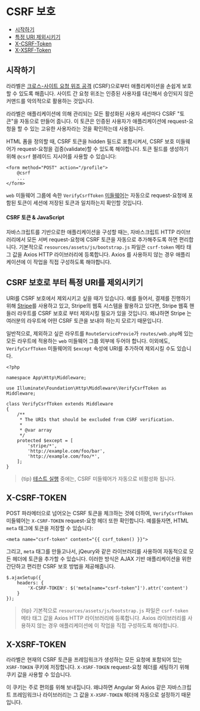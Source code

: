 # CSRF 보호

- [시작하기](#csrf-introduction)
- [특정 URI 제외시키기](#csrf-excluding-uris)
- [X-CSRF-Token](#csrf-x-csrf-token)
- [X-XSRF-Token](#csrf-x-xsrf-token)

<a name="csrf-introduction"></a>
## 시작하기

라라벨은 [크로스-사이트 요청 위조 공격](https://en.wikipedia.org/wiki/Cross-site_request_forgery) (CSRF)으로부터 애플리케이션을 손쉽게 보호할 수 있도록 해줍니다. 사이트 간 요청 위조는 인증된 사용자를 대신해서 승인되지 않은 커맨드를 악의적으로 활용하는 것입니다.

라라벨은 애플리케이션에 의해 관리되는 모든 활성화된 사용자 세션마다 CSRF "토큰"을 자동으로 만들어 줍니다. 이 토큰은 인증된 사용자가 애플리케이션에 request-요청을 할 수 있는 고유한 사용자라는 것을 확인하는데 사용됩니다.

HTML 폼을 정의할 때, CSRF 토큰을 hidden 필드로 포함시켜서, CSRF 보호 미들웨어가 request-요청을 검증(validate)할 수 있도록 해야합니다. 토큰 필드를 생성하기 위해 `@csrf` 블레이드 지시어를 사용할 수 있습니다:

    <form method="POST" action="/profile">
        @csrf
        ...
    </form>

`web` 미들웨어 그룹에 속한 `VerifyCsrfToken` [미들웨어](/docs/{{version}}/middleware)는 자동으로 request-요청에 포함된 토큰이 세션에 저장된 토큰과 일치하는지 확인할 것입니다.

#### CSRF 토큰 & JavaScript

자바스크립트를 기반으로한 애플리케이션을 구성할 때는, 자바스크립트 HTTP 라이브러리에서 모든 서버 request-요청에 CSRF 토큰을 자동으로 추가해주도록 하면 편리합니다. 기본적으로 `resources/assets/js/bootstrap.js` 파일은 `csrf-token` 메타 태그 값을 Axios HTTP 라이브러리에 등록합니다. Axios 를 사용하지 않는 경우 애플리케이션에 이 작업을 직접 구성하도록 해야합니다.

<a name="csrf-excluding-uris"></a>
## CSRF 보호로 부터 특정 URI를 제외시키기

URI를 CSRF 보호에서 제외시키고 싶을 때가 있습니다. 예를 들어서, 결제를 진행하기 위해 [Stripe](https://stripe.com)를 사용하고 있고, Stripe의 웹훅 시스템을 활용하고 있다면, Stripe 웹훅 핸들러 라우트를 CSRF 보호로 부터 제외시킬 필요가 있을 것입니다. 왜냐하면 Stripe 는 여러분의 라우트에 어떤 CSRF 토큰을 보내야 하는지 모르기 때문입니다.

일반적으로, 제외하고 싶은 라우트를 `RouteServiceProvie`가 `routes/web.php`에 있는 모든 라우트에 적용하는 `web` 미들웨어 그룹 외부에 두어야 합니다. 이외에도, `VerifyCsrfToken` 미들웨어의 `$except` 속성에 URI를 추가하여 제외시킬 수도 있습니다.

    <?php

    namespace App\Http\Middleware;

    use Illuminate\Foundation\Http\Middleware\VerifyCsrfToken as Middleware;

    class VerifyCsrfToken extends Middleware
    {
        /**
         * The URIs that should be excluded from CSRF verification.
         *
         * @var array
         */
        protected $except = [
            'stripe/*',
            'http://example.com/foo/bar',
            'http://example.com/foo/*',
        ];
    }

> {tip} [테스트 실행](/docs/{{version}}/testing) 중에는, CSRF 미들웨어가 자동으로 비활성화 됩니다.

<a name="csrf-x-csrf-token"></a>
## X-CSRF-TOKEN

POST 파라메터으로 넘어오는 CSRF 토큰을 체크하는 것에 더하여, `VerifyCsrfToken` 미들웨어는 `X-CSRF-TOKEN` request-요청 헤더 또한 확인합니다. 예를들자면, HTML `meta` 태그에 토큰을 저장할 수 있습니다:

    <meta name="csrf-token" content="{{ csrf_token() }}">

그리고, `meta` 태그를 만들고나서, jQeury와 같은 라이브러리를 사용하여 자동적으로 모든 헤더에 토큰을 추가할 수 있습니다. 이러한 방식은 AJAX 기반 애플리케이션을 위한 간단하고 편리한 CSRF 보호 방법을 제공해줍니다.

    $.ajaxSetup({
        headers: {
            'X-CSRF-TOKEN': $('meta[name="csrf-token"]').attr('content')
        }
    });

> {tip} 기본적으로 `resources/assets/js/bootstrap.js` 파일은 `csrf-token` 메타 태그 값을 Axios HTTP 라이브러리에 등록합니다. Axios 라이브러리를 사용하지 않는 경우 애플리케이션에 이 작업을 직접 구성하도록 해야합니다.

<a name="csrf-x-xsrf-token"></a>
## X-XSRF-TOKEN

라라벨은 현재의 CSRF 토큰을 프레임워크가 생성하는 모든 요청에 포함되어 있는 `XSRF-TOKEN` 쿠키에 저장합니다. `X-XSRF-TOKEN` request-요청 헤더를 세팅하기 위해 쿠키 값을 사용할 수 있습니다.

이 쿠키는 주로 편의를 위해 보내집니다. 왜냐하면 Angular 와 Axios 같은 자바스크립트 프레임워크나 라이브러리는 그 값을 `X-XSRF-TOKEN` 헤더에 자동으로 설정하기 때문입니다.
